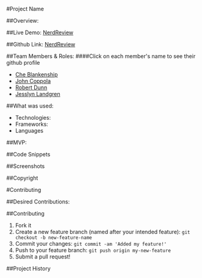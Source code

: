 #Project Name

##Overview:

##Live Demo:
[NerdReview](https://nerdreview.co)

##Github Link:
[NerdReview](https://github.com/DigitalCrafts-September-2016-Cohort/team_freedom_nerdreview.git)

##Team Members & Roles:
####Click on each member's name to see their github profile
* [Che Blankenship](https://github.com/cheblankenship/)
* [John Coppola](https://github.com/johnnycopes/)
* [Robert Dunn](https://github.com/robdunn220/)
* [Jesslyn Landgren](https://github.com/jesslynlandgren/)


##What was used:
* Technologies:
* Frameworks:
* Languages

##MVP:


##Code Snippets

##Screenshots


##Copyright


#Contributing

##Desired Contributions:

##Contributing
1. Fork it
2. Create a new feature branch (named after your intended feature): `git checkout -b new-feature-name`
3. Commit your changes: `git commit -am 'Added my feature!'`
4. Push to your feature branch: `git push origin my-new-feature`
5. Submit a pull request!

##Project History
